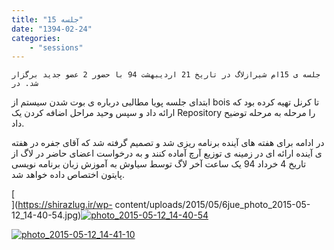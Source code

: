```yaml
---
title: "جلسه 15"
date: "1394-02-24"
categories:
    - "sessions"
---
```

    جلسه ی 15ام شیرازلاگ در تاریخ 21 اردیبهشت 94 با حضور 2 عضو جدید برگزار شد. در
ابتدای جلسه پویا مطالبی درباره ی بوت شدن سیستم از bois تا کرنل تهیه کرده بود
که ارائه داد و سپس وحید مراحل اضافه کردن یک Repository را مرحله به مرحله توضیح
داد.

در ادامه برای هفته های آینده برنامه ریزی شد و تصمیم گرفته شد که آقای جفره در
هفته ی آینده ارائه ای در زمینه ی توزیع آرچ آماده کنند و به درخواست اعضای حاضر
در لاگ از تاریخ 4 خرداد 94 یک ساعت آخر لاگ توسط سیاوش به آموزش زبان برنامه
نویسی پایتون اختصاص داده خواهد شد.

[  
](https://shirazlug.ir/wp-
content/uploads/2015/05/6jue_photo_2015-05-12_14-40-54.jpg)[![photo_2015-05-12_14-40-54](img/759884b2-fdbb-11e6-86dd-a088b4d860141488289225.5020704.jpg)](img/759884b2-fdbb-11e6-86dd-a088b4d860141488289225.5020704.jpg)

[![photo_2015-05-12_14-41-10](img/75988840-fdbb-11e6-86dd-a088b4d860141488289225.5021396.jpg)](img/75988840-fdbb-11e6-86dd-a088b4d860141488289225.5021396.jpg)

